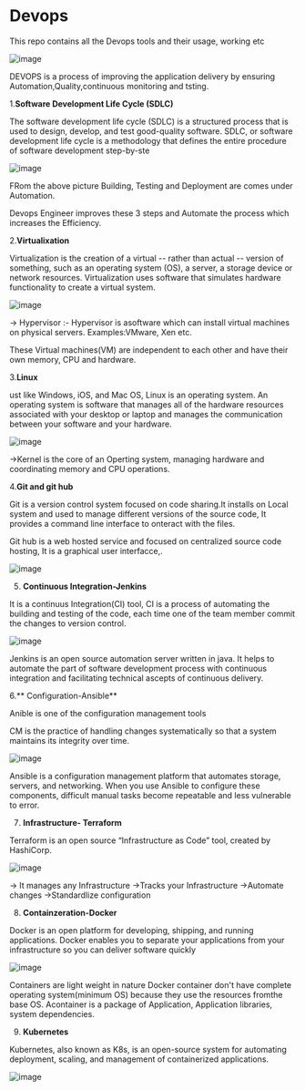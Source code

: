 # Devops
This repo contains all the Devops tools and their usage, working etc

![image](https://github.com/vagdevi-123/Devops/assets/94599331/fcfa5f00-f7ad-4c08-9373-978309e9228c)

DEVOPS is a process of improving the application delivery by ensuring Automation,Quality,continuous monitoring and tsting.

1.**Software Development Life Cycle (SDLC)**

The software development life cycle (SDLC) is a structured process that is used to design, develop, and test good-quality software. SDLC, or software development life cycle is a methodology that defines the entire procedure of software development step-by-ste


![image](https://github.com/vagdevi-123/Devops/assets/94599331/ffab4b8f-7478-4967-95f0-474dce41681a)

FRom the above picture Building, Testing and Deployment are comes under Automation.

Devops Engineer improves these 3 steps and Automate the process which increases the Efficiency.

2.**Virtualixation**

Virtualization is the creation of a virtual -- rather than actual -- version of something, such as an operating system (OS), a server, a storage device or network resources. 
Virtualization uses software that simulates hardware functionality to create a virtual system.

![image](https://github.com/vagdevi-123/Devops/assets/94599331/b1c43bfe-c80b-411d-9090-0c991f0692a2)


-> Hypervisor :-  Hypervisor is asoftware which can install virtual machines on physical servers. Examples:VMware, Xen etc.

  These Virtual machines(VM) are independent to each other and have their own memory, CPU and hardware.

3.**Linux**

ust like Windows, iOS, and Mac OS, Linux is an operating system. An operating system is software that manages all of the hardware resources associated with your desktop or laptop and manages the communication between your software and your hardware.

![image](https://github.com/vagdevi-123/Devops/assets/94599331/7c8b203d-17b7-4b16-93b4-bf600f066010)


->Kernel is the core of an Operting system, managing hardware and coordinating memory and CPU operations.


4.**Git and git hub**

Git is a version control system focused on code sharing.It installs on Local system and used to manage different versions of the source code, It provides a command line interface to onteract with the files.

Git hub is a web hosted service and focused on centralized source code hosting, It is a graphical user interfacce,.

![image](https://github.com/vagdevi-123/Devops/assets/94599331/83dfef5b-6612-47c3-af85-399178d38006)

5. **Continuous Integration-Jenkins**

It is a continuus Integration(CI) tool, CI is a process of automating the building and testing of the code, each time one of the team member 
commit the changes to version control.

![image](https://github.com/vagdevi-123/Devops/assets/94599331/6e3cef9e-6318-4a4d-ad6f-80a79ba8e289)


Jenkins is an open source automation server written in java. It helps to automate the part of software development process with continuous integration and facilitating technical ascepts of continuous delivery.


6.** Configuration-Ansible**

Anible is one of the configuration management tools

CM is the practice of handling changes systematically so that a system maintains its integrity over time.

![image](https://github.com/vagdevi-123/Devops/assets/94599331/965b8308-0d9f-497f-929d-56977eff5b1d)


Ansible is a configuration management platform that automates storage, servers, and networking. When you use Ansible to configure these components, difficult manual tasks become repeatable and less vulnerable to error.

7. **Infrastructure- Terraform**

Terraform is an open source “Infrastructure as Code” tool, created by HashiCorp.

![image](https://github.com/vagdevi-123/Devops/assets/94599331/db0eb992-2a80-477d-a4ce-d24a3e01ec62)


-> It manages any Infrastructure 
->Tracks your Infrastructure
->Automate changes
->Standardlize configuration

8. **Containzeration-Docker**

Docker is an open platform for developing, shipping, and running applications. Docker enables you to separate your applications from your infrastructure so you can deliver software quickly

![image](https://github.com/vagdevi-123/Devops/assets/94599331/dba0cc2b-0740-4587-b41d-8be04eb86dc3)


Containers are light weight in nature
Docker container don't have complete operating system(minimum OS) because they use the resources fromthe base OS.
Acontainer is a package of Application, Application libraries, system dependencies.

9. **Kubernetes**

Kubernetes, also known as K8s, is an open-source system for automating deployment, scaling, and management of containerized applications.


![image](https://github.com/vagdevi-123/Devops/assets/94599331/28a6137f-21a9-4c33-8f75-543c8bbdc0bb)





  




